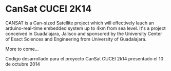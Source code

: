 CanSat CUCEI 2K14
======

CANSAT is a Can-sized Satellite project which will effectively lauch an arduino-real-time embedded system up to 4km from sea level. It's a project conceived in Guadalajara, Jalisco and sponsored by the University Center of Exact Sciences and Engineering from University of Guadalajara.

More to come...

Codigo desarrollado para el proyecto CanSat CUCEI 2k14 presentado el 10 de octubre 2014
